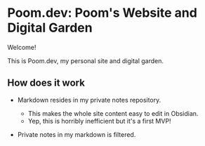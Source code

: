# Poom.dev: Poom's Website and Digital Garden

Welcome!

This is Poom.dev, my personal site and digital garden.

## How does it work

- Markdown resides in my private notes repository.
  - This makes the whole site content easy to edit in Obsidian.
  - Yep, this is horribly inefficient but it's a first MVP!

- Private notes in my markdown is filtered.